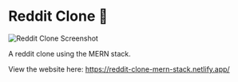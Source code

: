 # Reddit Clone 🤡

![Reddit Clone Screenshot](https://user-images.githubusercontent.com/17105490/132115508-0ac03a00-670e-433a-9ac3-cddbf8b75fc4.png)

A reddit clone using the MERN stack.

View the website here:
https://reddit-clone-mern-stack.netlify.app/
